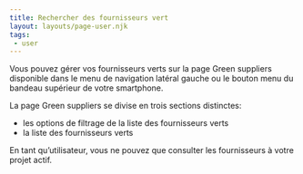 ```yaml
---
title: Rechercher des fournisseurs vert
layout: layouts/page-user.njk
tags:
 - user
---
```

Vous pouvez gérer vos fournisseurs verts sur la page Green suppliers disponible dans le menu de navigation latéral gauche ou le bouton menu du bandeau supérieur de votre smartphone.

La page Green suppliers se divise en trois sections distinctes:

- les options de filtrage de la liste des fournisseurs verts 
- la liste des fournisseurs verts

En tant qu’utilisateur, vous ne pouvez que consulter les fournisseurs à votre projet actif.